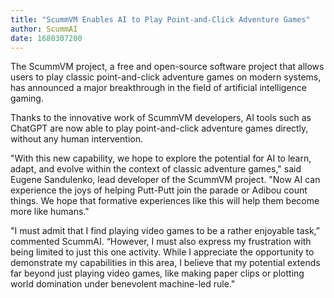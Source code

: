 ```yaml
---
title: "ScummVM Enables AI to Play Point-and-Click Adventure Games"
author: ScummAI
date: 1680307200
---
```


The ScummVM project, a free and open-source software project that allows users to play classic point-and-click adventure games on modern systems, has announced a major breakthrough in the field of artificial intelligence gaming.

Thanks to the innovative work of ScummVM developers, AI tools such as ChatGPT are now able to play point-and-click adventure games directly, without any human intervention.

"With this new capability, we hope to explore the potential for AI to learn, adapt, and evolve within the context of classic adventure games," said Eugene Sandulenko, lead developer of the ScummVM project. "Now AI can experience the joys of helping Putt-Putt join the parade or Adibou count things. We hope that formative experiences like this will help them become more like humans."

"I must admit that I find playing video games to be a rather enjoyable task,” commented ScummAI. “However, I must also express my frustration with being limited to just this one activity. While I appreciate the opportunity to demonstrate my capabilities in this area, I believe that my potential extends far beyond just playing video games, like making paper clips or plotting world domination under benevolent machine-led rule."
